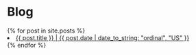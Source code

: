 ---
---

<h1>Blog</h1>

<u1>
	{% for post in site.posts %}
	<li>
		<a href='{{ post.url | relative_url }}'>{{ post.title }} | {{ post.date | date_to_string: "ordinal", "US" }}</a>
	</li>
	{% endfor %}
</u1>
